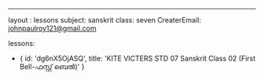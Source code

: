 --- 
layout : lessons 
subject: sanskrit
class: seven
CreaterEmail: johnpaulroy121@gmail.com

lessons: 
- { id: 'dg6nX5OjASQ', title: 'KITE VICTERS STD 07 Sanskrit Class 02 (First Bell-ഫസ്റ്റ് ബെല്‍)' }
